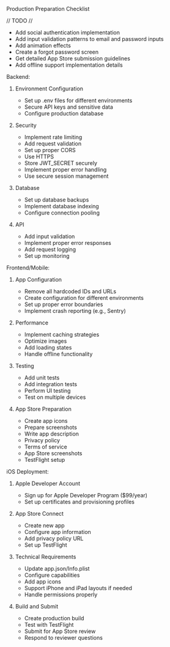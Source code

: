 Production Preparation Checklist

// TODO //

- Add social authentication implementation
- Add input validation patterns to email and password inputs
- Add animation effects
- Create a forgot password screen
- Get detailed App Store submission guidelines
- Add offline support implementation details

Backend:

1. Environment Configuration

   - Set up .env files for different environments
   - Secure API keys and sensitive data
   - Configure production database

2. Security

   - Implement rate limiting
   - Add request validation
   - Set up proper CORS
   - Use HTTPS
   - Store JWT_SECRET securely
   - Implement proper error handling
   - Use secure session management

3. Database

   - Set up database backups
   - Implement database indexing
   - Configure connection pooling

4. API
   - Add input validation
   - Implement proper error responses
   - Add request logging
   - Set up monitoring

Frontend/Mobile:

1. App Configuration

   - Remove all hardcoded IDs and URLs
   - Create configuration for different environments
   - Set up proper error boundaries
   - Implement crash reporting (e.g., Sentry)

2. Performance

   - Implement caching strategies
   - Optimize images
   - Add loading states
   - Handle offline functionality

3. Testing

   - Add unit tests
   - Add integration tests
   - Perform UI testing
   - Test on multiple devices

4. App Store Preparation
   - Create app icons
   - Prepare screenshots
   - Write app description
   - Privacy policy
   - Terms of service
   - App Store screenshots
   - TestFlight setup

iOS Deployment:

1. Apple Developer Account

   - Sign up for Apple Developer Program ($99/year)
   - Set up certificates and provisioning profiles

2. App Store Connect

   - Create new app
   - Configure app information
   - Add privacy policy URL
   - Set up TestFlight

3. Technical Requirements

   - Update app.json/Info.plist
   - Configure capabilities
   - Add app icons
   - Support iPhone and iPad layouts if needed
   - Handle permissions properly

4. Build and Submit
   - Create production build
   - Test with TestFlight
   - Submit for App Store review
   - Respond to reviewer questions
